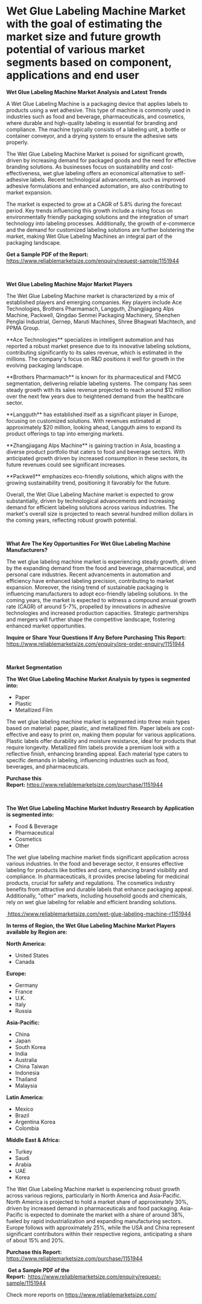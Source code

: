<p><h1>Wet Glue Labeling Machine Market with the goal of estimating the market size and future growth potential of various market segments based on component, applications and end user</h1></p><p><strong>Wet Glue Labeling Machine Market Analysis and Latest Trends</strong></p>
<p><p>A Wet Glue Labeling Machine is a packaging device that applies labels to products using a wet adhesive. This type of machine is commonly used in industries such as food and beverage, pharmaceuticals, and cosmetics, where durable and high-quality labeling is essential for branding and compliance. The machine typically consists of a labeling unit, a bottle or container conveyor, and a drying system to ensure the adhesive sets properly.</p><p>The Wet Glue Labeling Machine Market is poised for significant growth, driven by increasing demand for packaged goods and the need for effective branding solutions. As businesses focus on sustainability and cost-effectiveness, wet glue labeling offers an economical alternative to self-adhesive labels. Recent technological advancements, such as improved adhesive formulations and enhanced automation, are also contributing to market expansion.</p><p>The market is expected to grow at a CAGR of 5.8% during the forecast period. Key trends influencing this growth include a rising focus on environmentally friendly packaging solutions and the integration of smart technology into labeling processes. Additionally, the growth of e-commerce and the demand for customized labeling solutions are further bolstering the market, making Wet Glue Labeling Machines an integral part of the packaging landscape.</p></p>
<p><strong>Get a Sample PDF of the Report:&nbsp;</strong> <a href="https://www.reliablemarketsize.com/enquiry/request-sample/1151944?utm_campaign=1897&utm_medium=2&utm_source=Github&utm_content=ia&utm_term=19022025&utm_id=wet-glue-labeling-machine">https://www.reliablemarketsize.com/enquiry/request-sample/1151944</a></p>
<p>&nbsp;</p>
<p><strong>Wet Glue Labeling Machine Major Market Players</strong></p>
<p><p>The Wet Glue Labeling Machine market is characterized by a mix of established players and emerging companies. Key players include Ace Technologies, Brothers Pharmamach, Langguth, Zhangjiagang Alps Machine, Packwell, Qingdao Senmei Packaging Machinery, Shenzhen Penglai Industrial, Gernep, Maruti Machines, Shree Bhagwati Machtech, and PPMA Group. </p><p>**Ace Technologies** specializes in intelligent automation and has reported a robust market presence due to its innovative labeling solutions, contributing significantly to its sales revenue, which is estimated in the millions. The company's focus on R&D positions it well for growth in the evolving packaging landscape.</p><p>**Brothers Pharmamach** is known for its pharmaceutical and FMCG segmentation, delivering reliable labeling systems. The company has seen steady growth with its sales revenue projected to reach around $12 million over the next few years due to heightened demand from the healthcare sector.</p><p>**Langguth** has established itself as a significant player in Europe, focusing on customized solutions. With revenues estimated at approximately $20 million, looking ahead, Langguth aims to expand its product offerings to tap into emerging markets.</p><p>**Zhangjiagang Alps Machine** is gaining traction in Asia, boasting a diverse product portfolio that caters to food and beverage sectors. With anticipated growth driven by increased consumption in these sectors, its future revenues could see significant increases.</p><p>**Packwell** emphasizes eco-friendly solutions, which aligns with the growing sustainability trend, positioning it favorably for the future.</p><p>Overall, the Wet Glue Labeling Machine market is expected to grow substantially, driven by technological advancements and increasing demand for efficient labeling solutions across various industries. The market's overall size is projected to reach several hundred million dollars in the coming years, reflecting robust growth potential.</p></p>
<p>&nbsp;</p>
<p><strong>What Are The Key Opportunities For Wet Glue Labeling Machine Manufacturers?</strong></p>
<p><p>The wet glue labeling machine market is experiencing steady growth, driven by the expanding demand from the food and beverage, pharmaceutical, and personal care industries. Recent advancements in automation and efficiency have enhanced labeling precision, contributing to market expansion. Moreover, the rising trend of sustainable packaging is influencing manufacturers to adopt eco-friendly labeling solutions. In the coming years, the market is expected to witness a compound annual growth rate (CAGR) of around 5-7%, propelled by innovations in adhesive technologies and increased production capacities. Strategic partnerships and mergers will further shape the competitive landscape, fostering enhanced market opportunities.</p></p>
<p><strong>Inquire or Share Your Questions If Any Before Purchasing This Report:</strong> <a href="https://www.reliablemarketsize.com/enquiry/pre-order-enquiry/1151944?utm_campaign=1897&utm_medium=2&utm_source=Github&utm_content=ia&utm_term=19022025&utm_id=wet-glue-labeling-machine">https://www.reliablemarketsize.com/enquiry/pre-order-enquiry/1151944</a></p>
<p>&nbsp;</p>
<p><strong>Market Segmentation</strong></p>
<p><strong>The Wet Glue Labeling Machine Market Analysis by types is segmented into:</strong></p>
<p><ul><li>Paper</li><li>Plastic</li><li>Metallized Film</li></ul></p>
<p><p>The wet glue labeling machine market is segmented into three main types based on material: paper, plastic, and metallized film. Paper labels are cost-effective and easy to print on, making them popular for various applications. Plastic labels offer durability and moisture resistance, ideal for products that require longevity. Metallized film labels provide a premium look with a reflective finish, enhancing branding appeal. Each material type caters to specific demands in labeling, influencing industries such as food, beverages, and pharmaceuticals.</p></p>
<p><strong>Purchase this Report:&nbsp;</strong><a href="https://www.reliablemarketsize.com/purchase/1151944?utm_campaign=1897&utm_medium=2&utm_source=Github&utm_content=ia&utm_term=19022025&utm_id=wet-glue-labeling-machine">https://www.reliablemarketsize.com/purchase/1151944</a></p>
<p>&nbsp;</p>
<p><strong>The Wet Glue Labeling Machine Market Industry Research by Application is segmented into:</strong></p>
<p><ul><li>Food & Beverage</li><li>Pharmaceutical</li><li>Cosmetics</li><li>Other</li></ul></p>
<p><p>The wet glue labeling machine market finds significant application across various industries. In the food and beverage sector, it ensures effective labeling for products like bottles and cans, enhancing brand visibility and compliance. In pharmaceuticals, it provides precise labeling for medicinal products, crucial for safety and regulations. The cosmetics industry benefits from attractive and durable labels that enhance packaging appeal. Additionally, "other" markets, including household goods and chemicals, rely on wet glue labeling for reliable and efficient branding solutions.</p></p>
<p><a href="https://www.reliablemarketsize.com/wet-glue-labeling-machine-r1151944?utm_campaign=1897&utm_medium=2&utm_source=Github&utm_content=ia&utm_term=19022025&utm_id=wet-glue-labeling-machine">&nbsp;https://www.reliablemarketsize.com/wet-glue-labeling-machine-r1151944</a></p>
<p><strong>In terms of Region, the Wet Glue Labeling Machine Market Players available by Region are:</strong></p>
<p>
    <p> <strong> North America: </strong>
        <ul>
            <li>United States</li>
            <li>Canada</li>
        </ul>
        </p> 
    <p> <strong> Europe: </strong>
        <ul>
            <li>Germany</li>
            <li>France</li>
            <li>U.K.</li>
            <li>Italy</li>
            <li>Russia</li>
        </ul>
        </p> 
    <p> <strong> Asia-Pacific: </strong>
        <ul>
            <li>China</li>
            <li>Japan</li>
            <li>South Korea</li>
            <li>India</li>
            <li>Australia</li>
            <li>China Taiwan</li>
            <li>Indonesia</li>
            <li>Thailand</li>
            <li>Malaysia</li>
        </ul>
        </p> 
    <p> <strong> Latin America: </strong>
        <ul>
            <li>Mexico</li>
            <li>Brazil</li>
            <li>Argentina Korea</li>
            <li>Colombia</li>
        </ul>
        </p> 
    <p> <strong> Middle East & Africa: </strong>
        <ul>
            <li>Turkey</li>
            <li>Saudi</li>
            <li>Arabia</li>
            <li>UAE</li>
            <li>Korea</li>
        </ul>
    </p>
    </p>
<p><p>The Wet Glue Labeling Machine market is experiencing robust growth across various regions, particularly in North America and Asia-Pacific. North America is projected to hold a market share of approximately 30%, driven by increased demand in pharmaceuticals and food packaging. Asia-Pacific is expected to dominate the market with a share of around 38%, fueled by rapid industrialization and expanding manufacturing sectors. Europe follows with approximately 25%, while the USA and China represent significant contributors within their respective regions, anticipating a share of about 15% and 20%.</p></p>
<p><strong>Purchase this Report: </strong><a href="https://www.reliablemarketsize.com/purchase/1151944?utm_campaign=1897&utm_medium=2&utm_source=Github&utm_content=ia&utm_term=19022025&utm_id=wet-glue-labeling-machine">https://www.reliablemarketsize.com/purchase/1151944</a></p>
<p>&nbsp;<strong>Get a Sample PDF of the Report:&nbsp;&nbsp;</strong><a href="https://www.reliablemarketsize.com/enquiry/request-sample/1151944?utm_campaign=1897&utm_medium=2&utm_source=Github&utm_content=ia&utm_term=19022025&utm_id=wet-glue-labeling-machine">https://www.reliablemarketsize.com/enquiry/request-sample/1151944</a></p>
<p><strong></strong></p>
<p>Check more reports on <a href="https://www.reliablemarketsize.com/?utm_campaign=1897&utm_medium=2&utm_source=Github&utm_content=ia&utm_term=19022025&utm_id=wet-glue-labeling-machine">https://www.reliablemarketsize.com/</a></p>